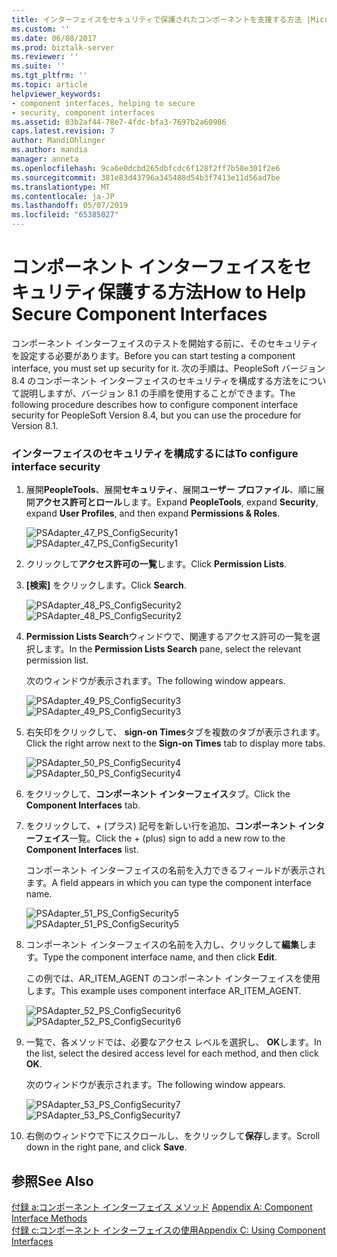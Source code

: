 ```yaml
---
title: インターフェイスをセキュリティで保護されたコンポーネントを支援する方法 |Microsoft Docs
ms.custom: ''
ms.date: 06/08/2017
ms.prod: biztalk-server
ms.reviewer: ''
ms.suite: ''
ms.tgt_pltfrm: ''
ms.topic: article
helpviewer_keywords:
- component interfaces, helping to secure
- security, component interfaces
ms.assetid: 03b2af44-78e7-4fdc-bfa3-7697b2a60986
caps.latest.revision: 7
author: MandiOhlinger
ms.author: mandia
manager: anneta
ms.openlocfilehash: 9ca6e0dcbd265dbfcdc6f128f2ff7b58e301f2e6
ms.sourcegitcommit: 381e83d43796a345488d54b3f7413e11d56ad7be
ms.translationtype: MT
ms.contentlocale: ja-JP
ms.lasthandoff: 05/07/2019
ms.locfileid: "65385027"
---
```

# <a name="how-to-help-secure-component-interfaces"></a><span data-ttu-id="a76b5-102">コンポーネント インターフェイスをセキュリティ保護する方法</span><span class="sxs-lookup"><span data-stu-id="a76b5-102">How to Help Secure Component Interfaces</span></span>
<span data-ttu-id="a76b5-103">コンポーネント インターフェイスのテストを開始する前に、そのセキュリティを設定する必要があります。</span><span class="sxs-lookup"><span data-stu-id="a76b5-103">Before you can start testing a component interface, you must set up security for it.</span></span> <span data-ttu-id="a76b5-104">次の手順は、PeopleSoft バージョン 8.4 のコンポーネント インターフェイスのセキュリティを構成する方法をについて説明しますが、バージョン 8.1 の手順を使用することができます。</span><span class="sxs-lookup"><span data-stu-id="a76b5-104">The following procedure describes how to configure component interface security for PeopleSoft Version 8.4, but you can use the procedure for Version 8.1.</span></span>  
  
### <a name="to-configure-interface-security"></a><span data-ttu-id="a76b5-105">インターフェイスのセキュリティを構成するには</span><span class="sxs-lookup"><span data-stu-id="a76b5-105">To configure interface security</span></span>  
  
1.  <span data-ttu-id="a76b5-106">展開**PeopleTools**、展開**セキュリティ**、展開**ユーザー プロファイル**、順に展開**アクセス許可とロール**します。</span><span class="sxs-lookup"><span data-stu-id="a76b5-106">Expand **PeopleTools**, expand **Security**, expand **User Profiles**, and then expand **Permissions & Roles**.</span></span>  
  
     <span data-ttu-id="a76b5-107">![](../core/media/psadapter-47-ps-configsecurity1.gif "PSAdapter_47_PS_ConfigSecurity1")</span><span class="sxs-lookup"><span data-stu-id="a76b5-107">![](../core/media/psadapter-47-ps-configsecurity1.gif "PSAdapter_47_PS_ConfigSecurity1")</span></span>  
  
2.  <span data-ttu-id="a76b5-108">クリックして**アクセス許可の一覧**します。</span><span class="sxs-lookup"><span data-stu-id="a76b5-108">Click **Permission Lists**.</span></span>  
  
3.  <span data-ttu-id="a76b5-109">**[検索]** をクリックします。</span><span class="sxs-lookup"><span data-stu-id="a76b5-109">Click **Search**.</span></span>  
  
     <span data-ttu-id="a76b5-110">![](../core/media/psadapter-48-ps-configsecurity2.gif "PSAdapter_48_PS_ConfigSecurity2")</span><span class="sxs-lookup"><span data-stu-id="a76b5-110">![](../core/media/psadapter-48-ps-configsecurity2.gif "PSAdapter_48_PS_ConfigSecurity2")</span></span>  
  
4.  <span data-ttu-id="a76b5-111">**Permission Lists Search**ウィンドウで、関連するアクセス許可の一覧を選択します。</span><span class="sxs-lookup"><span data-stu-id="a76b5-111">In the **Permission Lists Search** pane, select the relevant permission list.</span></span>  
  
     <span data-ttu-id="a76b5-112">次のウィンドウが表示されます。</span><span class="sxs-lookup"><span data-stu-id="a76b5-112">The following window appears.</span></span>  
  
     <span data-ttu-id="a76b5-113">![](../core/media/psadapter-49-ps-configsecurity3.gif "PSAdapter_49_PS_ConfigSecurity3")</span><span class="sxs-lookup"><span data-stu-id="a76b5-113">![](../core/media/psadapter-49-ps-configsecurity3.gif "PSAdapter_49_PS_ConfigSecurity3")</span></span>  
  
5.  <span data-ttu-id="a76b5-114">右矢印をクリックして、 **sign-on Times**タブを複数のタブが表示されます。</span><span class="sxs-lookup"><span data-stu-id="a76b5-114">Click the right arrow next to the **Sign-on Times** tab to display more tabs.</span></span>  
  
     <span data-ttu-id="a76b5-115">![](../core/media/psadapter-50-ps-configsecurity4.gif "PSAdapter_50_PS_ConfigSecurity4")</span><span class="sxs-lookup"><span data-stu-id="a76b5-115">![](../core/media/psadapter-50-ps-configsecurity4.gif "PSAdapter_50_PS_ConfigSecurity4")</span></span>  
  
6.  <span data-ttu-id="a76b5-116">をクリックして、**コンポーネント インターフェイス**タブ。</span><span class="sxs-lookup"><span data-stu-id="a76b5-116">Click the **Component Interfaces** tab.</span></span>  
  
7.  <span data-ttu-id="a76b5-117">をクリックして、+ (プラス) 記号を新しい行を追加、**コンポーネント インターフェイス**一覧。</span><span class="sxs-lookup"><span data-stu-id="a76b5-117">Click the + (plus) sign to add a new row to the **Component Interfaces** list.</span></span>  
  
     <span data-ttu-id="a76b5-118">コンポーネント インターフェイスの名前を入力できるフィールドが表示されます。</span><span class="sxs-lookup"><span data-stu-id="a76b5-118">A field appears in which you can type the component interface name.</span></span>  
  
     <span data-ttu-id="a76b5-119">![](../core/media/psadapter-51-ps-configsecurity5.gif "PSAdapter_51_PS_ConfigSecurity5")</span><span class="sxs-lookup"><span data-stu-id="a76b5-119">![](../core/media/psadapter-51-ps-configsecurity5.gif "PSAdapter_51_PS_ConfigSecurity5")</span></span>  
  
8.  <span data-ttu-id="a76b5-120">コンポーネント インターフェイスの名前を入力し、クリックして**編集**します。</span><span class="sxs-lookup"><span data-stu-id="a76b5-120">Type the component interface name, and then click **Edit**.</span></span>  
  
     <span data-ttu-id="a76b5-121">この例では、AR_ITEM_AGENT のコンポーネント インターフェイスを使用します。</span><span class="sxs-lookup"><span data-stu-id="a76b5-121">This example uses component interface AR_ITEM_AGENT.</span></span>  
  
     <span data-ttu-id="a76b5-122">![](../core/media/psadapter-52-ps-configsecurity6.gif "PSAdapter_52_PS_ConfigSecurity6")</span><span class="sxs-lookup"><span data-stu-id="a76b5-122">![](../core/media/psadapter-52-ps-configsecurity6.gif "PSAdapter_52_PS_ConfigSecurity6")</span></span>  
  
9. <span data-ttu-id="a76b5-123">一覧で、各メソッドでは、必要なアクセス レベルを選択し、 **OK**します。</span><span class="sxs-lookup"><span data-stu-id="a76b5-123">In the list, select the desired access level for each method, and then click **OK**.</span></span>  
  
     <span data-ttu-id="a76b5-124">次のウィンドウが表示されます。</span><span class="sxs-lookup"><span data-stu-id="a76b5-124">The following window appears.</span></span>  
  
     <span data-ttu-id="a76b5-125">![](../core/media/psadapter-53-ps-configsecurity7.gif "PSAdapter_53_PS_ConfigSecurity7")</span><span class="sxs-lookup"><span data-stu-id="a76b5-125">![](../core/media/psadapter-53-ps-configsecurity7.gif "PSAdapter_53_PS_ConfigSecurity7")</span></span>  
  
10. <span data-ttu-id="a76b5-126">右側のウィンドウで下にスクロールし、をクリックして**保存**します。</span><span class="sxs-lookup"><span data-stu-id="a76b5-126">Scroll down in the right pane, and click **Save**.</span></span>  
  
## <a name="see-also"></a><span data-ttu-id="a76b5-127">参照</span><span class="sxs-lookup"><span data-stu-id="a76b5-127">See Also</span></span>  
 <span data-ttu-id="a76b5-128">[付録 a:コンポーネント インターフェイス メソッド](../core/appendix-a-component-interface-methods.md) </span><span class="sxs-lookup"><span data-stu-id="a76b5-128">[Appendix A: Component Interface Methods](../core/appendix-a-component-interface-methods.md) </span></span>  
 [<span data-ttu-id="a76b5-129">付録 c:コンポーネント インターフェイスの使用</span><span class="sxs-lookup"><span data-stu-id="a76b5-129">Appendix C: Using Component Interfaces</span></span>](../core/appendix-c-using-component-interfaces.md)
